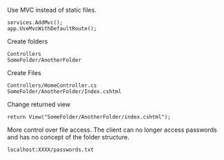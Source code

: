 ﻿
Use MVC instead of static files.
```
services.AddMvc();
app.UseMvcWithDefaultRoute();
```


Create folders
```
Controllers
SomeFolder/AnotherFolder
```

Create Files
```
Controllers/HomeController.cs
SomeFolder/AnotherFolder/Index.cshtml
```

Change returned view
```
return View("SomeFolder/AnotherFolder/index.cshtml");
```


More control over file access. The client can no longer access passwords and has no concept of the folder structure.
```
localhost:XXXX/passwords.txt
```



```
```



```
```




```
```